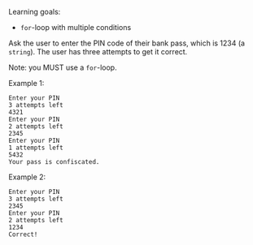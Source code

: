 Learning goals:

- `for`\-loop with multiple conditions

Ask the user to enter the PIN code of their bank pass, which is 1234 (a `string`). The user has three attempts to get it correct.

Note: you MUST use a `for`\-loop.

Example 1:

```text
Enter your PIN
3 attempts left
4321
Enter your PIN
2 attempts left
2345
Enter your PIN
1 attempts left
5432
Your pass is confiscated.
```

Example 2:

```text
Enter your PIN
3 attempts left
2345
Enter your PIN
2 attempts left
1234
Correct!
```